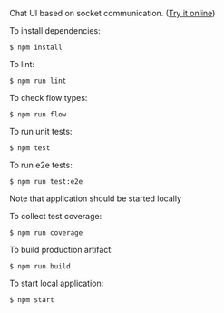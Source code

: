Chat UI based on socket communication. ([Try it online](https://onatolich.github.io/chat-ui/))

To install dependencies:
```
$ npm install
```

To lint:
```
$ npm run lint
```

To check flow types:
```
$ npm run flow
```

To run unit tests:
```
$ npm test
```

To run e2e tests:
```
$ npm run test:e2e
```
Note that application should be started locally

To collect test coverage:
```
$ npm run coverage
```

To build production artifact:
```
$ npm run build
```

To start local application:
```
$ npm start
```
